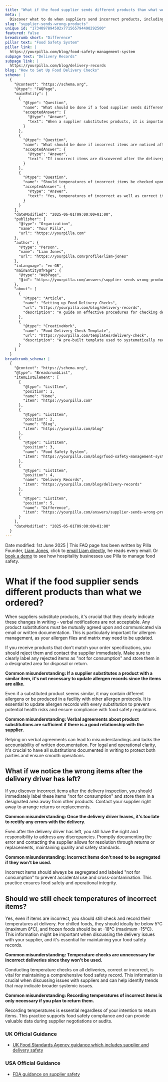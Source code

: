 ```yaml
---
title: "What if the food supplier sends different products than what we ordered?"
meta: |
  Discover what to do when suppliers send incorrect products, including rejecting items, contacting suppliers, and maintaining proper documentation.
slug: "supplier-sends-wrong-products"
unique id: "1734097894502x771565794490292500"
featured: false
breadcrumb short: "Difference"
pillar text: "Food Safety System"
pillar link: |
  https://yourpilla.com/blog/food-safety-management-system
subpage text: "Delivery Records"
subpage link: |
  https://yourpilla.com/blog/delivery-records
blog: "How to Set Up Food Delivery Checks"
schema: |
  {
    "@context": "https://schema.org",
    "@type": "FAQPage",
    "mainEntity": [
      {
        "@type": "Question",
        "name": "What should be done if a food supplier sends different products than what was ordered?",
        "acceptedAnswer": {
          "@type": "Answer",
          "text": "When a supplier substitutes products, it is important that the changes are clearly documented in writing. Verbal notifications are not acceptable. The substitutions should be mutually agreed upon and communicated through email or written paperwork. This documentation is critical for managing allergens, as any changes need to be reflected in your allergen files and matrix to prevent health risks. If non-agreed products are received, they should be rejected and the supplier should be contacted immediately. Clearly label these items as 'not for consumption' and store them separately for disposal or return."
        }
      },
      {
        "@type": "Question",
        "name": "What should be done if incorrect items are noticed after the delivery driver has left?",
        "acceptedAnswer": {
          "@type": "Answer",
          "text": "If incorrect items are discovered after the delivery inspection, immediately label them as 'not for consumption' and store them in a designated area away from other products. Contact your supplier without delay to arrange for returns or replacements. It is essential to segregate incorrect items and address any errors with the delivery promptly to maintain safety and quality standards."
        }
      },
      {
        "@type": "Question",
        "name": "Should temperatures of incorrect items be checked upon delivery?",
        "acceptedAnswer": {
          "@type": "Answer",
          "text": "Yes, temperatures of incorrect as well as correct items should be checked at the time of delivery. This is crucial even if the items will not be used. For chilled items, ensure the temperature is below 5°C (and not exceeding 8°C), and for frozen items, it should be at least -18°C (and not warmer than -15°C). Recording these temperatures is vital for maintaining food safety records and can be important during discussions or disputes with the supplier."
        }
      }
    ],
    "dateModified": "2025-06-01T09:00:00+01:00",
    "publisher": {
      "@type": "Organization",
      "name": "Your Pilla",
      "url": "https://yourpilla.com"
    },
    "author": {
      "@type": "Person",
      "name": "Liam Jones",
      "url": "https://yourpilla.com/profile/liam-jones"
    },
    "inLanguage": "en-GB",
    "mainEntityOfPage": {
      "@type": "WebPage",
      "@id": "https://yourpilla.com/answers/supplier-sends-wrong-products"
    },
    "about": [
      {
        "@type": "Article",
        "name": "Setting up Food Delivery Checks",
        "url": "https://yourpilla.com/blog/delivery-records",
        "description": "A guide on effective procedures for checking deliveries to ensure food safety and compliance."
      },
      {
        "@type": "CreativeWork",
        "name": "Food Delivery Check Template",
        "url": "https://yourpilla.com/templates/delivery-check",
        "description": "A pre-built template used to systematically record any issues during food deliveries and to ensure compliance with food safety standards."
      }
    ]
  }
breadcrumb_schema: |
  {
    "@context": "https://schema.org",
    "@type": "BreadcrumbList",
    "itemListElement": [
      {
        "@type": "ListItem",
        "position": 1,
        "name": "Home",
        "item": "https://yourpilla.com"
      },
      {
        "@type": "ListItem",
        "position": 2,
        "name": "Blog",
        "item": "https://yourpilla.com/blog"
      },
      {
        "@type": "ListItem",
        "position": 3,
        "name": "Food Safety System",
        "item": "https://yourpilla.com/blog/food-safety-management-system"
      },
      {
        "@type": "ListItem",
        "position": 4,
        "name": "Delivery Records",
        "item": "https://yourpilla.com/blog/delivery-records"
      },
      {
        "@type": "ListItem",
        "position": 5,
        "name": "Difference",
        "item": "https://yourpilla.com/answers/supplier-sends-wrong-products"
      }
    ],
    "dateModified": "2025-05-01T09:00:00+01:00"
  }
---
```


Date modified: 1st June 2025 | This FAQ page has been written by Pilla Founder, [Liam Jones](https://yourpilla.com/profile/liam-jones), click to [email Liam directly](https://mailto:liam@yourpilla.com/), he reads every email. Or [book a demo](https://calendly.com/pilla/demo) to see how hospitality businesses use Pilla to manage food safety.

# What if the food supplier sends different products than what we ordered?

When suppliers substitute products, it's crucial that they clearly indicate these changes in writing - verbal notifications are not acceptable. Any product substitutions must be mutually agreed upon and communicated via email or written documentation. This is particularly important for allergen management, as your allergen files and matrix may need to be updated.

If you receive products that don't match your order specifications, you should reject them and contact the supplier immediately. Make sure to clearly label any rejected items as "not for consumption" and store them in a designated area for disposal or return.

**Common misunderstanding: If a supplier substitutes a product with a similar item, it's not necessary to update allergen records since the items are alike.**

Even if a substituted product seems similar, it may contain different allergens or be produced in a facility with other allergen protocols. It is essential to update allergen records with every substitution to prevent potential health risks and ensure compliance with food safety regulations.

**Common misunderstanding: Verbal agreements about product substitutions are sufficient if there is a good relationship with the supplier.**

Relying on verbal agreements can lead to misunderstandings and lacks the accountability of written documentation. For legal and operational clarity, it's crucial to have all substitutions documented in writing to protect both parties and ensure smooth operations.

## What if we notice the wrong items after the delivery driver has left?

If you discover incorrect items after the delivery inspection, you should immediately label these items "not for consumption" and store them in a designated area away from other products. Contact your supplier right away to arrange returns or replacements.

**Common misunderstanding: Once the delivery driver leaves, it's too late to rectify any errors with the delivery.**

Even after the delivery driver has left, you still have the right and responsibility to address any discrepancies. Promptly documenting the error and contacting the supplier allows for resolution through returns or replacements, maintaining quality and safety standards.

**Common misunderstanding: Incorrect items don't need to be segregated if they won't be used.**

Incorrect items should always be segregated and labeled "not for consumption" to prevent accidental use and cross-contamination. This practice ensures food safety and operational integrity.

## Should we still check temperatures of incorrect items?

Yes, even if items are incorrect, you should still check and record their temperatures at delivery. For chilled foods, they should ideally be below 5°C (maximum 8°C), and frozen foods should be at -18°C (maximum -15°C). This information might be important when discussing the delivery issues with your supplier, and it's essential for maintaining your food safety records.

**Common misunderstanding: Temperature checks are unnecessary for incorrect deliveries since they won't be used.**

Conducting temperature checks on all deliveries, correct or incorrect, is vital for maintaining a comprehensive food safety record. This information is crucial when discussing issues with suppliers and can help identify trends that may indicate broader systemic issues.

**Common misunderstanding: Recording temperatures of incorrect items is only necessary if you plan to return them.**

Recording temperatures is essential regardless of your intention to return items. This practice supports food safety compliance and can provide valuable data during supplier negotiations or audits.

### UK Official Guidance

-   [UK Food Standards Agency guidance which includes supplier and delivery safety](https://www.food.gov.uk/business-guidance/managing-food-safety)

### USA Official Guidance

-   [FDA guidance on supplier safety](https://www.fda.gov/food/importing-food-products-united-states/industry-resources-third-party-audit-standards-and-fsma-supplier-verification-requirements)